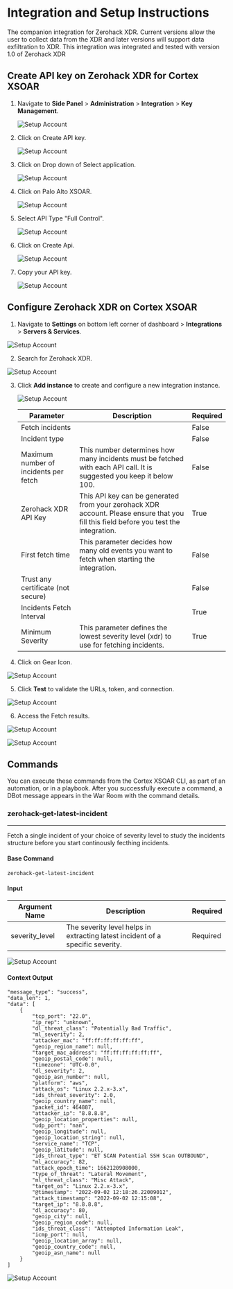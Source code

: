 # Integration and Setup Instructions

The companion integration for Zerohack XDR.
Current versions allow the user to collect data from the XDR and later versions will support data exfiltration to XDR.
This integration was integrated and tested with version 1.0 of Zerohack XDR


## Create API key on Zerohack XDR for Cortex XSOAR

1. Navigate to **Side Panel** > **Administration** > **Integration** > **Key Management**.


    ![Setup Account](./../../doc_imgs/dashboard_sidepanel.png)





2. Click on Create API key.  


    ![Setup Account](./../../doc_imgs/createAPI1.1.png)


3. Click on Drop down of Select application.


    ![Setup Account](./../../doc_imgs/createAPI_2.1.png)


4. Click on Palo Alto XSOAR.



    ![Setup Account](./../../doc_imgs/createAPI_3.1.png)





5. Select API Type "Full Control".


   ![Setup Account](./../../doc_imgs/createAPI_4.1.png)



6. Click on Create Api.


   ![Setup Account](./../../doc_imgs/createAPI_5.1.png)


7. Copy your API key.   


   ![Setup Account](./../../doc_imgs/createAPI_6.1.png)
 
## Configure Zerohack XDR on Cortex XSOAR

1. Navigate to **Settings** on bottom left corner of dashboard > **Integrations** > **Servers & Services**.

![Setup Account](./../../doc_imgs/xsoar_dash.png)


2. Search for Zerohack XDR.

![Setup Account](./../../doc_imgs/settings_integrations.png)


3. Click **Add instance** to create and configure a new integration instance.

   ![Setup Account](./../../doc_imgs/settings_integrations.png)

    | **Parameter** | **Description** | **Required** |
    | --- | --- | --- |
    | Fetch incidents |  | False |
    | Incident type |  | False |
    | Maximum number of incidents per fetch | This number determines how many incidents must be fetched with each API call. It is suggested you keep it below 100. | False |
    | Zerohack XDR API Key | This API key can be generated from your zerohack XDR account. Please ensure that you fill this field before you test the integration. | True |
    | First fetch time | This parameter decides how many old events you want to fetch when starting the integration. | False |
    | Trust any certificate (not secure) |  | False |
    | Incidents Fetch Interval |  | True |
    | Minimum Severity | This parameter defines the lowest severity level \(xdr\) to use for fetching incidents. | True |

4. Click on Gear Icon.



![Setup Account](./../../doc_imgs/settings_integrations2.png)


5. Click **Test** to validate the URLs, token, and connection.


![Setup Account](./../../doc_imgs/test_results.png)

6. Access the Fetch results.


![Setup Account](./../../doc_imgs/settings_integrations1.png)


![Setup Account](./../../doc_imgs/latest_fetch_history.png)   

## Commands

You can execute these commands from the Cortex XSOAR CLI, as part of an automation, or in a playbook.
After you successfully execute a command, a DBot message appears in the War Room with the command details.

### zerohack-get-latest-incident

***
Fetch a single incident of your choice of severity level to study the incidents structure before you start continously fecthing incidents.


#### Base Command

`zerohack-get-latest-incident`

#### Input

| **Argument Name** | **Description** | **Required** |
| --- | --- | --- |
| severity_level | The severity level helps in extracting latest incident of a specific severity. | Required | 




![Setup Account](./../../doc_imgs/CLI_command_execute.png)


#### Context Output

    
    "message_type": "success",
    "data_len": 1,
    "data": [
        {
            "tcp_port": "22.0",
            "ip_rep": "unknown",
            "dl_threat_class": "Potentially Bad Traffic",
            "ml_severity": 2,
            "attacker_mac": "ff:ff:ff:ff:ff:ff",
            "geoip_region_name": null,
            "target_mac_address": "ff:ff:ff:ff:ff:ff",
            "geoip_postal_code": null,
            "timezone": "UTC-0.0",
            "dl_severity": 2,
            "geoip_asn_number": null,
            "platform": "aws",
            "attack_os": "Linux 2.2.x-3.x",
            "ids_threat_severity": 2.0,
            "geoip_country_name": null,
            "packet_id": 464887,
            "attacker_ip": "8.8.8.8",
            "geoip_location_properties": null,
            "udp_port": "nan",
            "geoip_longitude": null,
            "geoip_location_string": null,
            "service_name": "TCP",
            "geoip_latitude": null,
            "ids_threat_type": "ET SCAN Potential SSH Scan OUTBOUND",
            "ml_accuracy": 82,
            "attack_epoch_time": 1662120908000,
            "type_of_threat": "Lateral Movement",
            "ml_threat_class": "Misc Attack",
            "target_os": "Linux 2.2.x-3.x",
            "@timestamp": "2022-09-02 12:18:26.22009012",
            "attack_timestamp": "2022-09-02 12:15:08",
            "target_ip": "8.8.8.8",
            "dl_accuracy": 80,
            "geoip_city": null,
            "geoip_region_code": null,
            "ids_threat_class": "Attempted Information Leak",
            "icmp_port": null,
            "geoip_location_array": null,
            "geoip_country_code": null,
            "geoip_asn_name": null
        }
    ]


![Setup Account](./../../doc_imgs/command_result.png)
